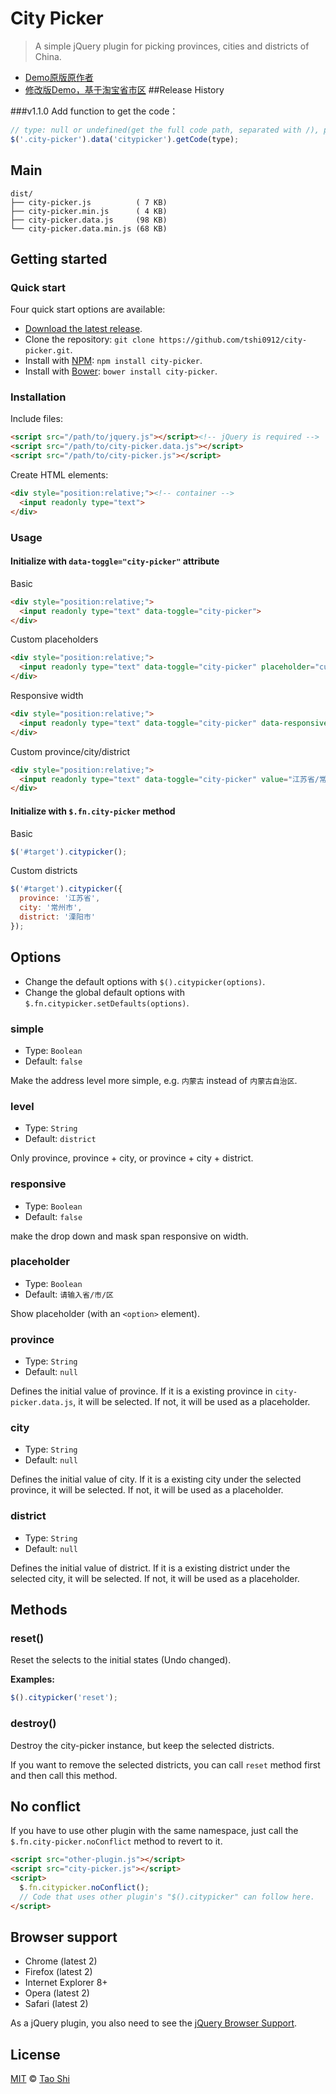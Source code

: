 # City Picker

> A simple jQuery plugin for picking provinces, cities and districts of China.

- [Demo原版原作者](http://tshi0912.github.io/city-picker)
- [修改版Demo，基于淘宝省市区](http://foxiswho.github.io/city-picker)
##Release History

###v1.1.0
Add function to get the code：

```javascript
// type: null or undefined(get the full code path, separated with /), province, city, district
$('.city-picker').data('citypicker').getCode(type);
```

## Main

```
dist/
├── city-picker.js          ( 7 KB)
├── city-picker.min.js      ( 4 KB)
├── city-picker.data.js     (98 KB)
└── city-picker.data.min.js (68 KB)
```



## Getting started


### Quick start

Four quick start options are available:

- [Download the latest release](https://github.com/tshi0912/city-picker/archive/master.zip).
- Clone the repository: `git clone https://github.com/tshi0912/city-picker.git`.
- Install with [NPM](http://npmjs.org): `npm install city-picker`.
- Install with [Bower](http://bower.io): `bower install city-picker`.


### Installation

Include files:

```html
<script src="/path/to/jquery.js"></script><!-- jQuery is required -->
<script src="/path/to/city-picker.data.js"></script>
<script src="/path/to/city-picker.js"></script>
```


Create HTML elements:

```html
<div style="position:relative;"><!-- container -->
  <input readonly type="text">
</div>
```



### Usage

#### Initialize with `data-toggle="city-picker"` attribute


Basic

```html
<div style="position:relative;">
  <input readonly type="text" data-toggle="city-picker">
</div>
```


Custom placeholders

```html
<div style="position:relative;">
  <input readonly type="text" data-toggle="city-picker" placeholder="customized placeholder...">
</div>
```

Responsive width

```html
<div style="position:relative;">
  <input readonly type="text" data-toggle="city-picker" data-responsive="true" style="width:50%;">
</div>
```


Custom province/city/district

```html
<div style="position:relative;">
  <input readonly type="text" data-toggle="city-picker" value="江苏省/常州市/溧阳市">
</div>
```


#### Initialize with `$.fn.city-picker` method

Basic

```js
$('#target').citypicker();
```

Custom districts

```js
$('#target').citypicker({
  province: '江苏省',
  city: '常州市',
  district: '溧阳市'
});
```



## Options

- Change the default options with `$().citypicker(options)`.
- Change the global default options with `$.fn.citypicker.setDefaults(options)`.


### simple

- Type: `Boolean`
- Default: `false`

Make the address level more simple, e.g. `内蒙古` instead of `内蒙古自治区`.

### level

- Type: `String`
- Default: `district`

Only province, province + city, or province + city + district.

### responsive

- Type: `Boolean`
- Default: `false`

make the drop down and mask span responsive on width.

### placeholder

- Type: `Boolean`
- Default: `请输入省/市/区`

Show placeholder (with an `<option>` element).


### province

- Type: `String`
- Default: `null`

Defines the initial value of province. If it is a existing province in `city-picker.data.js`, it will be selected. If not, it will be used as a placeholder.


### city

- Type: `String`
- Default: `null`

Defines the initial value of city. If it is a existing city under the selected province, it will be selected. If not, it will be used as a placeholder.


### district

- Type: `String`
- Default: `null`

Defines the initial value of district. If it is a existing district under the selected city, it will be selected. If not, it will be used as a placeholder.



## Methods

### reset()

Reset the selects to the initial states (Undo changed).

**Examples:**

```js
$().citypicker('reset');
```

### destroy()

Destroy the city-picker instance, but keep the selected districts.

If you want to remove the selected districts, you can call `reset` method first and then call this method.



## No conflict

If you have to use other plugin with the same namespace, just call the `$.fn.city-picker.noConflict` method to revert to it.

```html
<script src="other-plugin.js"></script>
<script src="city-picker.js"></script>
<script>
  $.fn.citypicker.noConflict();
  // Code that uses other plugin's "$().citypicker" can follow here.
</script>
```



## Browser support

- Chrome (latest 2)
- Firefox (latest 2)
- Internet Explorer 8+
- Opera (latest 2)
- Safari (latest 2)

As a jQuery plugin, you also need to see the [jQuery Browser Support](http://jquery.com/browser-support/).



## License

[MIT](http://opensource.org/licenses/MIT) © [Tao Shi](http://shitao.me)
